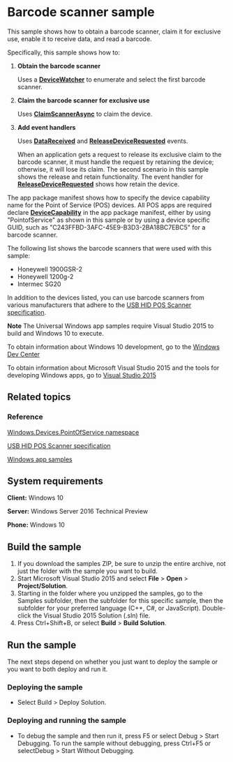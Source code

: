 <!---
  category: DevicesSensorsAndPower
  samplefwlink: http://go.microsoft.com/fwlink/p/?LinkId=620014
--->

# Barcode scanner sample

This sample shows how to obtain a barcode scanner,
claim it for exclusive use, enable it to receive data, and read a barcode.

Specifically, this sample shows how to:

1.  **Obtain the barcode scanner**

    Uses a [**DeviceWatcher**](https://docs.microsoft.com/uwp/api/Windows.Devices.Enumeration.DeviceWatcher)
    to enumerate and select the first barcode scanner.

2.  **Claim the barcode scanner for exclusive use**

    Uses [**ClaimScannerAsync**](http://msdn.microsoft.com/library/windows/apps/dn297696) to claim the device.

3.  **Add event handlers**

    Uses [**DataReceived**](http://msdn.microsoft.com/library/windows/apps/dn278556) and [**ReleaseDeviceRequested**](http://msdn.microsoft.com/library/windows/apps/dn278578) events.

    When an application gets a request to release its exclusive claim to the barcode scanner, it must handle the request by retaining the device; otherwise, it will lose its claim. The second scenario in this sample shows the release and retain functionality. The event handler for [**ReleaseDeviceRequested**](http://msdn.microsoft.com/library/windows/apps/dn278578) shows how retain the device.

The app package manifest shows how to specify the device capability name for the Point of Service (POS) devices. All POS apps are required declare [**DeviceCapability**](http://msdn.microsoft.com/library/windows/apps/br211430) in the app package manifest, either by using "PointofService" as shown in this sample or by using a device specific GUID, such as "C243FFBD-3AFC-45E9-B3D3-2BA18BC7EBC5" for a barcode scanner.

The following list shows the barcode scanners that were used with this sample:

-   Honeywell 1900GSR-2
-   Honeywell 1200g-2
-   Intermec SG20

In addition to the devices listed, you can use barcode scanners from various manufacturers that adhere to the [USB HID POS Scanner specification](http://go.microsoft.com/fwlink/p/?linkid=309230).

**Note** The Universal Windows app samples require Visual Studio 2015 to build and Windows 10 to execute.
 
To obtain information about Windows 10 development, go to the [Windows Dev Center](http://go.microsoft.com/fwlink/?LinkID=532421)

To obtain information about Microsoft Visual Studio 2015 and the tools for developing Windows apps, go to [Visual Studio 2015](http://go.microsoft.com/fwlink/?LinkID=532422)

## Related topics

### Reference

[Windows.Devices.PointOfService namespace](http://msdn.microsoft.com/library/windows/apps/dn298071)

[USB HID POS Scanner specification](http://go.microsoft.com/fwlink/p/?linkid=309230)

[Windows app samples](http://go.microsoft.com/fwlink/p/?LinkID=227694)

## System requirements

**Client:** Windows 10

**Server:** Windows Server 2016 Technical Preview

**Phone:** Windows 10

## Build the sample

1. If you download the samples ZIP, be sure to unzip the entire archive, not just the folder with the sample you want to build. 
2. Start Microsoft Visual Studio 2015 and select **File** \> **Open** \> **Project/Solution**.
3. Starting in the folder where you unzipped the samples, go to the Samples subfolder, then the subfolder for this specific sample, then the subfolder for your preferred language (C++, C#, or JavaScript). Double-click the Visual Studio 2015 Solution (.sln) file.
4. Press Ctrl+Shift+B, or select **Build** \> **Build Solution**.

## Run the sample

The next steps depend on whether you just want to deploy the sample or you want to both deploy and run it.

### Deploying the sample

- Select Build > Deploy Solution. 

### Deploying and running the sample

- To debug the sample and then run it, press F5 or select Debug >  Start Debugging. To run the sample without debugging, press Ctrl+F5 or selectDebug > Start Without Debugging. 
